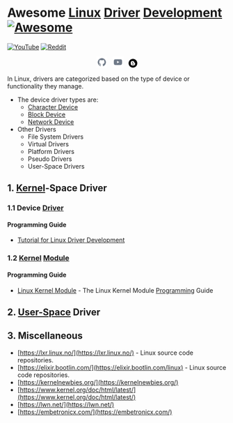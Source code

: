 # Awesome [Linux](https://en.wikipedia.org/wiki/Linux_kernel_interfaces) [Driver](https://en.wikipedia.org/wiki/Driver_(software)) [Development](https://en.wikipedia.org/wiki/Device_driver) [![Awesome](https://awesome.re/badge.svg)](https://awesome.re) 
[![YouTube](https://img.shields.io/badge/YouTube-%23FF0000.svg?style=for-the-badge&logo=YouTube&logoColor=white)](https://youtube.com/playlist?list=PL9V4Zu3RroiU9ZlPeiXjNTB_mCFsOeduk&si=_ji5HJWktP3IRnBw) [![Reddit](https://img.shields.io/badge/Reddit-FF4500?style=for-the-badge&logo=reddit&logoColor=white)](https://www.reddit.com/r/kernel/)
<p align="center">
    <a href="https://github.com/cybersecurity-dev/"><img height="25" src="https://github.com/cybersecurity-dev/cybersecurity-dev/blob/main/assets/github.svg" alt="GitHub"></a>
    &nbsp;
    <a href="https://www.youtube.com/@CyberThreatDefence"><img height="25" src="https://github.com/cybersecurity-dev/cybersecurity-dev/blob/main/assets/youtube.svg" alt="YouTube"></a>
    &nbsp;
    <a href="https://cyberthreatdefence.com/my_awesome_lists"><img height="20" src="https://github.com/cybersecurity-dev/cybersecurity-dev/blob/main/assets/blog.svg" alt="My Awesome Lists"></a>
</p>

In Linux, drivers are categorized based on the type of device or functionality they manage. 
* The device driver types are:
    * [Character Device](https://linux-kernel-labs.github.io/refs/heads/master/labs/device_drivers.html)
    * [Block Device](https://linux-kernel-labs.github.io/refs/heads/master/labs/block_device_drivers.html)
    * [Network Device](https://linux-kernel-labs.github.io/refs/heads/master/labs/networking.html)
* Other Drivers
    * File System Drivers
    * Virtual Drivers
    * Platform Drivers
    * Pseudo Drivers
    * User-Space Drivers

## 1. [Kernel](https://linux-kernel-labs.github.io/refs/heads/master/)-Space Driver

### 1.1 Device [Driver](https://www.kernel.org/doc/html/v6.16/driver-api/index.html)

#### Programming Guide
- [Tutorial for Linux Driver Development](https://www.apriorit.com/dev-blog/195-simple-driver-for-linux-os)

### 1.2 [Kernel](https://docs.redhat.com/en/documentation/red_hat_enterprise_linux/7/html/kernel_administration_guide) [Module](https://en.wikipedia.org/wiki/Loadable_kernel_module)

#### Programming Guide
 - [Linux Kernel Module](https://github.com/sysprog21/lkmpg) - The Linux Kernel Module [Programming](https://sysprog21.github.io/lkmpg) Guide

## 2. [User-Space](https://en.wikipedia.org/wiki/User_space_and_kernel_space) Driver

## 3. Miscellaneous
- [https://lxr.linux.no/](https://lxr.linux.no/) - Linux source code repositories.
- [https://elixir.bootlin.com/](https://elixir.bootlin.com/linux) - Linux source code repositories.
- [https://kernelnewbies.org/](https://kernelnewbies.org/)
- [https://www.kernel.org/doc/html/latest/](https://www.kernel.org/doc/html/latest/)
- [https://lwn.net/](https://lwn.net/)
- [https://embetronicx.com/](https://embetronicx.com/)


